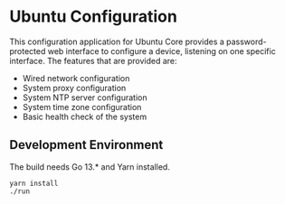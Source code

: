# Ubuntu Configuration

This configuration application for Ubuntu Core provides a password-protected web interface
to configure a device, listening on one specific interface. The features
that are provided are:

- Wired network configuration
- System proxy configuration
- System NTP server configuration
- System time zone configuration
- Basic health check of the system

 
 
 ## Development Environment
 The build needs Go 13.* and Yarn installed.
 
 ```
yarn install
./run
```